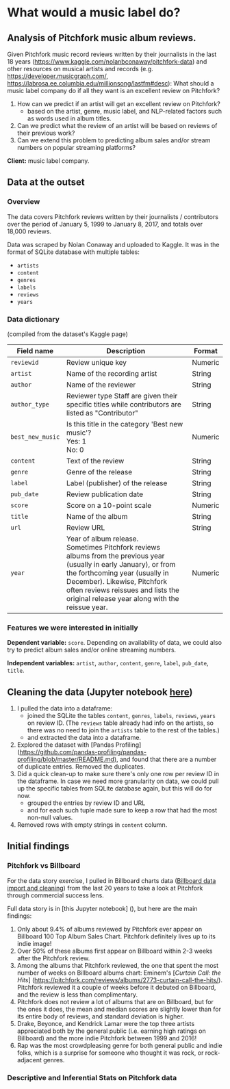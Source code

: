 # What would a music label do? 
## Analysis of Pitchfork music album reviews.

Given Pitchfork music record reviews written by their journalists in the last 18 years (https://www.kaggle.com/nolanbconaway/pitchfork-data) and other resources on musical artists and records (e.g. https://developer.musicgraph.com/, https://labrosa.ee.columbia.edu/millionsong/lastfm#desc):
What should a music label company do if all they want is an excellent review on Pitchfork?

1.	How can we predict if an artist will get an excellent review on Pitchfork?
    -	based on the artist, genre, music label, and NLP-related factors such as words used in album titles. 
2.	Can we predict what the review of an artist will be based on reviews of their previous work?
3.	Can we extend this problem to predicting album sales and/or stream numbers on popular streaming platforms?

**Client:** music label company.

## Data at the outset

### Overview
The data covers Pitchfork reviews written by their journalists / contributors over the period of January 5, 1999 to January 8, 2017, and totals over 18,000 reviews. 

Data was scraped by Nolan Conaway and uploaded to Kaggle. It was in the format of SQLite database with multiple tables: 
* `artists`
* `content`
* `genres`
* `labels`
* `reviews`
* `years`

### Data dictionary
(compiled from the dataset's Kaggle page)

Field name	| Description |	Format
----------- | ----------- | -------
`reviewid`	| Review unique key	 | Numeric
`artist` |	Name of the recording artist |	String
`author` |	Name of the reviewer |	String
`author_type` |	Reviewer type Staff are given their specific titles while contributors are listed as "Contributor" |	String
`best_new_music` |	Is this title in the category 'Best new music'? <br> Yes: 1 <br> No: 0 |	Numeric
`content` |	Text of the review |	String
`genre` |	Genre of the release |	String
`label` |	Label (publisher) of the release |	String
`pub_date` |	Review publication date |	String
`score` |	Score on a 10-point scale |	Numeric
`title` |	Name of the album |	String
`url` |	Review URL |	String
`year` |	Year of album release. <br> Sometimes Pitchfork reviews albums from the previous year (usually in early January), or from the forthcoming year (usually in December). Likewise, Pitchfork often reviews reissues and lists the original release year along with the reissue year. |	Numeric

### Features we were interested in initially

**Dependent variable:** `score`. Depending on availability of data, we could also try to predict album sales and/or online streaming numbers.

**Independent variables:** `artist`, `author`, `content`, `genre`, `label`, `pub_date`, `title`. 

## Cleaning the data (Jupyter notebook [here](https://github.com/dinarak/Pitchfork/blob/master/Pitchfork%20data%20wrangling%20-%20for%20submission.ipynb))

1. I pulled the data into a dataframe:
    - joined the SQLite the tables `content`, `genres`, `labels`, `reviews`, `years` on review ID. (The `reviews` table already had info on the artists, so there was no need to join the `artists` table to the rest of the tables.)
    - and extracted the data into a dataframe.
2. Explored the dataset with [Pandas Profiling] (https://github.com/pandas-profiling/pandas-profiling/blob/master/README.md), and found that there are a number of duplicate entries. Removed the duplicates.
3. Did a quick clean-up to make sure there's only one row per review ID in the dataframe. In case we need more granularity on data, we could pull up the specific tables from SQLite database again, but this will do for now.
    - grouped the entries by review ID and URL
    - and for each such tuple made sure to keep a row that had the most non-null values.
4. Removed rows with empty strings in `content` column. 

## Initial findings

### Pitchfork vs Billboard
For the data story exercise, I pulled in Billboard charts data ([Billboard data import and cleaning](https://github.com/dinarak/Pitchfork/blob/master/Downloading%20and%20munging%20Billboard%20data.ipynb)) from the last 20 years to take a look at Pitchfork through commercial success lens.

Full data story is in [this Jupyter notebook] (), but here are the main findings:

1. Only about 9.4% of albums reviewed by Pitchfork ever appear on Billboard 100 Top Album Sales Chart. Pitchfork definitely lives up to its indie image!
2. Over 50% of these albums first appear on Billboard within 2-3 weeks after the Pitchfork review. 
3. Among the albums that Pitchfork reviewed, the one that spent the most number of weeks on Billboard albums chart: Eminem's [*Curtain Call: the Hits*] (https://pitchfork.com/reviews/albums/2773-curtain-call-the-hits/). Pitchfork reviewed it a couple of weeks before it debuted on Billboard, and the review is less than complimentary.
4. Pitchfork does not review a lot of albums that are on Billboard, but for the ones it does, the mean and median scores are slightly lower than for its entire body of reviews, and standard deviation is higher.
5. Drake, Beyonce, and Kendrick Lamar were the top three artists appreciated both by the general public (i.e. earning high ratings on Billboard) and the more indie Pitchfork between 1999 and 2016! 
6. Rap was the most crowdpleasing genre for both general public and indie folks, which is a surprise for someone who thought it was rock, or rock-adjacent genres.

### Descriptive and Inferential Stats on Pitchfork data



   
   
